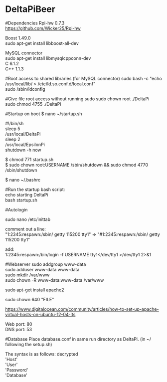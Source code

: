 DeltaPiBeer
===========

#Dependencies
Rpi-hw 0.7.3<br>
https://github.com/Wicker25/Rpi-hw


Boost 1.49.0<br> 
sudo apt-get install libboost-all-dev

MySQL connector<br>
sudo apt-get install libmysqlcppconn-dev<br>
C 6.1.2<br>
C++ 1.1.3

#Root access to shared libraries (for MySQL connector)
sudo bash -c "echo /usr/local/lib/ > /etc/ld.so.conf.d/local.conf"<br>
sudo /sbin/ldconfig

#Give file root access without running sudo
sudo chown root ./DeltaPi <br>
sudo chmod 4755 ./DeltaPi

#Startup on boot
$ nano ~/startup.sh

 #!/bin/sh<br>
sleep 5<br>
/usr/local/DeltaPi<br>
sleep 2<br>
/usr/local/EpsilonPi<br>
shutdown -h now

$ chmod 771 startup.sh<br>
$ sudo chown root:USERNAME /sbin/shutdown && sudo chmod 4770 /sbin/shutdown

$ nano ~/.bashrc

#Run the startup bash script:<br>
echo starting DeltaPi<br>
bash startup.sh

#Autologin

sudo nano /etc/inittab

comment out a line:<br>
"1:2345:respawn:/sbin/ getty 115200 tty1"  => "#1:2345:respawn:/sbin/ getty 115200 tty1"

add:<br>
1:2345:respawn:/bin/login -f USERNAME tty1\</dev/tty1 >/dev/tty1 2>&1

#Webserver
sudo addgroup www-data<br>
sudo adduser www-data www-data<br>
sudo mkdir /var/www<br>
sudo chown -R www-data:www-data /var/www<br>

sudo apt-get install apache2

sudo chown 640 "FILE"

https://www.digitalocean.com/community/articles/how-to-set-up-apache-virtual-hosts-on-ubuntu-12-04-lts

Web port: 80<br>
DNS port: 53

#Database
Place database.conf in same run directory as DeltaPi. (in ~/ following the setup.sh) 

The syntax is as follows:
decrypted<br>
'Host'<br>
'User'<br>
'Password'<br>
'Database'<br>
